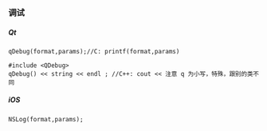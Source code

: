### 调试

##### Qt

```
qDebug(format,params);//C: printf(format,params)

#include <QDebug>
qDebug() << string << endl ; //C++: cout << 注意 q 为小写，特殊，跟别的类不同

```


##### iOS

```
NSLog(format,params);
```